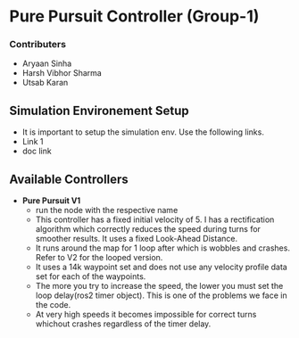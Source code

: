 # Pure Pursuit Controller (Group-1)

### Contributers
- Aryaan Sinha
- Harsh Vibhor Sharma
- Utsab Karan

## Simulation Environement Setup
- It is important to setup the simulation env. Use the following links.
- Link 1
- doc link 

## Available Controllers
- **Pure Pursuit V1**
    - run the node with the respective name
    - This controller has a fixed initial velocity of 5. I has a rectification algorithm which correctly reduces the speed during turns for smoother results. It uses a fixed Look-Ahead Distance.
    - It runs around the map for 1 loop after which is wobbles and crashes. Refer to V2 for the looped version.
    - It uses a 14k waypoint set and does not use any velocity profile data set for each of the waypoints.
    - The more you try to increase the speed, the lower you must set the loop delay(ros2 timer object). This is one of the problems we face in the code.
    - At very high speeds it becomes impossible for correct turns whichout crashes regardless of the timer delay.

